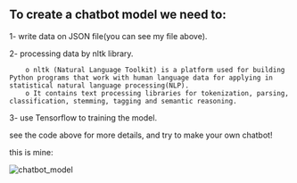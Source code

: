 
To create a chatbot model we need to:
-----------------

   1- write data on JSON file(you can see my file above).
   
   2- processing data by nltk library.
   
        o nltk (Natural Language Toolkit) is a platform used for building Python programs that work with human language data for applying in statistical natural language processing(NLP).
        o It contains text processing libraries for tokenization, parsing, classification, stemming, tagging and semantic reasoning.
        
   3- use Tensorflow to training the model. 
   
   see the code above for more details, and try to make your own chatbot!
   
   
   this is mine:
   
   ![chatbot_model](https://user-images.githubusercontent.com/46565265/124642039-07ab6380-de98-11eb-886b-cff16c9f0b23.png)
   


    
